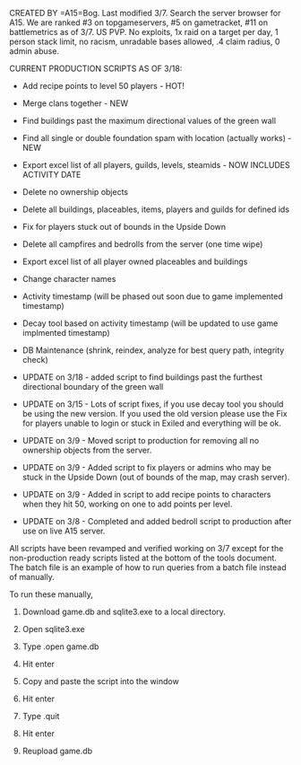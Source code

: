 CREATED BY =A15=Bog. Last modified 3/7.
Search the server browser for A15.
We are ranked #3 on topgameservers, #5 on gametracket, #11 on battlemetrics as of 3/7.
US PVP. No exploits, 1x raid on a target per day, 1 person stack limit, no racism, unradable bases allowed, .4 claim radius, 0 admin abuse.

CURRENT PRODUCTION SCRIPTS AS OF 3/18:
* Add recipe points to level 50 players - HOT!
* Merge clans together - NEW
* Find buildings past the maximum directional values of the green wall
* Find all single or double foundation spam with location (actually works) - NEW
* Export excel list of all players, guilds, levels, steamids - NOW INCLUDES ACTIVITY DATE
* Delete no ownership objects
* Delete all buildings, placeables, items, players and guilds for defined ids
* Fix for players stuck out of bounds in the Upside Down
* Delete all campfires and bedrolls from the server (one time wipe)
* Export excel list of all player owned placeables and buildings
* Change character names
* Activity timestamp (will be phased out soon due to game implemented timestamp)
* Decay tool based on activity timestamp (will be updated to use game implmented timestamp)
* DB Maintenance (shrink, reindex, analyze for best query path, integrity check)


* UPDATE on 3/18 - added script to find buildings past the furthest directional boundary of the green wall
* UPDATE on 3/15 - Lots of script fixes, if you use decay tool you should be using the new version. If you used the old version please use the Fix for players unable to login or stuck in Exiled and everything will be ok.
* UPDATE on 3/9 - Moved script to production for removing all no ownership objects from the server.
* UPDATE on 3/9 - Added script to fix players or admins who may be stuck in the Upside Down (out of bounds of the map, may crash server).
* UPDATE on 3/9 - Added in script to add recipe points to characters when they hit 50, working on one to add points per level.
* UPDATE on 3/8 - Completed and added bedroll script to production after use on live A15 server.

All scripts have been revamped and verified working on 3/7 except for the non-production ready scripts listed at the bottom of the tools document. The batch file is an example of how to run queries from a batch file instead of manually.

To run these manually,

1) Download game.db and sqlite3.exe to a local directory.

2) Open sqlite3.exe

3) Type .open game.db

4) Hit enter

5) Copy and paste the script into the window

6) Hit enter

7) Type .quit

8) Hit enter

9) Reupload game.db
